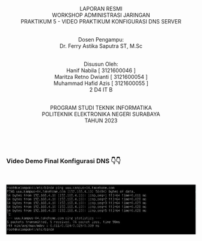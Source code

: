 <p align=center>
LAPORAN RESMI <br>
WORKSHOP ADMINISTRASI JARINGAN </br>
PRAKTIKUM 5 - VIDEO PRAKTIKUM KONFIGURASI DNS SERVER<br><br>

<p align=center>
Dosen Pengampu:<br>
Dr. Ferry Astika Saputra ST, M.Sc<br><br>

<p align=center>
Disusun Oleh:<br>
Hanif Nabila [ 3121600046 ]<br>
Maritza Retno Dwianti [ 3121600054 ]<br>
Muhammad Hafid Azis [ 3121600055 ]<br>
2 D4 IT B<br><br>

<p align=center>
PROGRAM STUDI TEKNIK INFORMATIKA<br>
POLITEKNIK ELEKTRONIKA NEGERI SURABAYA<br>
TAHUN 2023
</p>
<br><br><br>

### Video Demo Final Konfigurasi DNS 👇👇
<br>

[![Video Demo Konfigirasi DNS](capture.jpeg)](https://drive.google.com/file/d/1AagLEwxL0sOj7MhJNhXNCLD1_M4knN3W/view?usp=sharing)
